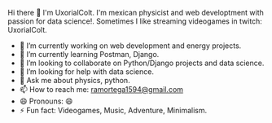 Hi there 👋 I'm UxorialColt. I'm mexican physicist and web developtment with passion for data science!. Sometimes I like streaming videogames in twitch: UxorialColt.


- 🔭 I’m currently working on web development and energy projects.
- 🌱 I’m currently learning Postman, Django.
- 👯 I’m looking to collaborate on Python/Django projects and data science.
- 🤔 I’m looking for help with data science.
- 💬 Ask me about physics, python.
- 📫 How to reach me: ramortega1594@gmail.com
- 😄 Pronouns: 😄
- ⚡ Fun fact: Videogames, Music, Adventure, Minimalism.
